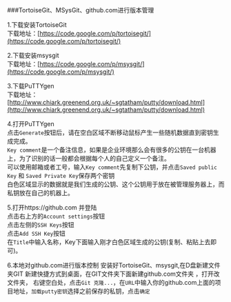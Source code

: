 ###TortoiseGit、MSysGit、github.com进行版本管理

1.下载安装TortoiseGit     
下载地址：[https://code.google.com/p/tortoisegit/](https://code.google.com/p/tortoisegit/)

2.下载安装msysgit   
下载地址：[https://code.google.com/p/msysgit/](https://code.google.com/p/msysgit/)

3.下载PuTTYgen    
下载地址：[http://www.chiark.greenend.org.uk/~sgtatham/putty/download.html](http://www.chiark.greenend.org.uk/~sgtatham/putty/download.html)

4.打开PuTTYgen    
点击`Generate`按钮后，请在空白区域不断移动鼠标产生一些随机数据直到密钥生成完成。      
`Key comment`是一个备注信息，如果是企业环境那么会有很多的公钥在一台机器上，为了识别的话一般都会根据每个人的自己定义一个备注。    
可以使用邮箱或者工号，输入`Key comment`先复制下公钥，并点击`Saved public Key` 和 `Saved Private Key`保存两个密钥    
白色区域显示的数据就是我们生成的公钥、这个公钥用于放在被管理服务器上，而私钥放在自己的机器上。    

5.打开https://github.com 并登陆     
点击右上方的`Account settings`按钮     
点击左侧的`SSH Keys`按钮    
点击`Add SSH Key`按钮   
在`Title`中输入名称，Key下面输入刚才白色区域生成的公钥(复制、粘贴上去即可)。  

6.本地对github.com进行版本控制
安装好TortoiseGit、msysgit,在D盘新建文件夹GIT 新建快捷方式到桌面，在GIT文件夹下面新建github.com文件夹 ，打开改文件夹，
右键空白处，点击`Git 克隆...`，在`URL`中输入你的github.com上面的项目地址，`加载putty密钥`选择之前保存的私钥，点击`确定`
